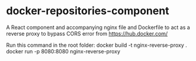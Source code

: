 # docker-repositories-component
A React component and accompanying nginx file and Dockerfile to act as a reverse proxy to bypass CORS error from https://hub.docker.com/

Run this command in the root folder:
docker build -t nginx-reverse-proxy .
docker run -p 8080:8080 nginx-reverse-proxy
